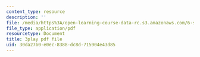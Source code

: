 ```yaml
---
content_type: resource
description: ''
file: /media/https%3A/open-learning-course-data-rc.s3.amazonaws.com/6-s897-machine-learning-for-healthcare-spring-2019/30da27b0e0ec8388dc8d715904e43d85_wqI_z1yumzY.pdf
file_type: application/pdf
resourcetype: Document
title: 3play pdf file
uid: 30da27b0-e0ec-8388-dc8d-715904e43d85
---
```

